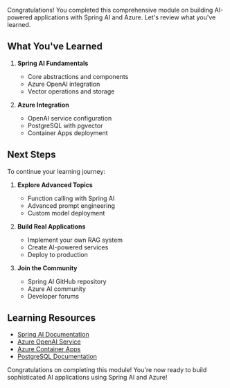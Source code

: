 Congratulations! You completed this comprehensive module on building AI-powered applications with Spring AI and Azure. Let's review what you've learned.

## What You've Learned

1. **Spring AI Fundamentals**
   - Core abstractions and components
   - Azure OpenAI integration
   - Vector operations and storage

2. **Azure Integration**
   - OpenAI service configuration
   - PostgreSQL with pgvector
   - Container Apps deployment

## Next Steps

To continue your learning journey:

1. **Explore Advanced Topics**
   - Function calling with Spring AI
   - Advanced prompt engineering
   - Custom model deployment

2. **Build Real Applications**
   - Implement your own RAG system
   - Create AI-powered services
   - Deploy to production

3. **Join the Community**
   - Spring AI GitHub repository
   - Azure AI community
   - Developer forums

## Learning Resources

- [Spring AI Documentation](https://docs.spring.io/spring-ai/reference/)
- [Azure OpenAI Service](/azure/cognitive-services/openai/)
- [Azure Container Apps](/azure/container-apps/)
- [PostgreSQL Documentation](https://www.postgresql.org/docs/)

Congratulations on completing this module! You're now ready to build sophisticated AI applications using Spring AI and Azure!
